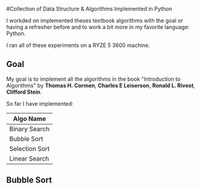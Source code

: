 #Collection of Data Structure & Algorithms Implemented in Python

I workded on implemented theses textbook algorithms with the goal 
or having a refresher before and to work a bit more in my 
favorite language: Python.

I ran all of these experiments on a RYZE 5 3600 machine.

## Goal

My goal is to implement all the algorithms in the book "Introduction to Algorithms" by 
**Thomas H. Cormen**, **Charles E Leiserson**, **Ronald L. Rivest**, **Clifford Stein**.

So far I have implemented:

| Algo Name |
| --------- |
| Binary Search |
| Bubble Sort |
| Selection Sort |
| Linear Search |


## Bubble Sort

